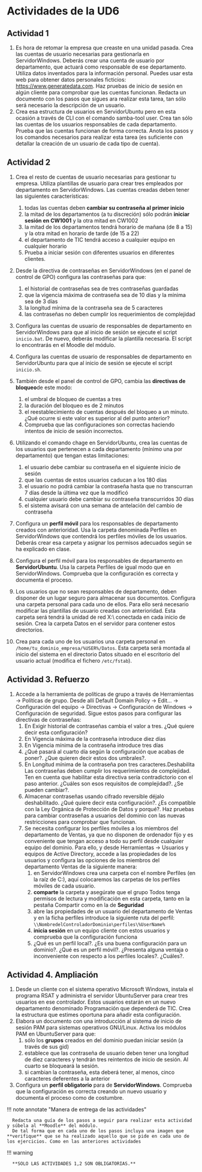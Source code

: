 # Actividades de la UD6

## Actividad 1

1. Es hora de retomar la empresa que creaste en una unidad pasada. Crea las cuentas de usuario necesarias para gestionarla en ServidorWindows. Deberás crear una cuenta de usuario por departamento, que actuará como responsable de ese departamento. Utiliza datos inventados para la información personal. Puedes usar esta web para obtener datos personales ficticios: https://www.generatedata.com. Haz pruebas de inicio de sesión en algún cliente para comprobar que las cuentas funcionan. Redacta un documento con los pasos que sigues ara realizar esta tarea, tan sólo será necesario la descripción de un usuario.
2. Crea esa estructura de usuarios en ServidorUbuntu pero en esta ocasión a través de CLI con el comando samba-tool user. Crea tan sólo las cuentas de los usuarios responsables de cada departamento. Prueba que las cuentas funcionan de forma correcta. Anota los pasos y los comandos necesarios para realizar esta tarea (es suficiente con detallar la creación de un usuario de cada tipo de cuenta).

## Actividad 2

1.  Crea el resto de cuentas de usuario necesarias para gestionar tu empresa. Utiliza plantillas de usuario para crear tres empleados por departamento en ServidorWindows. Las cuentas creadas deben tener las siguientes características:
    1.  todas las cuentas deben **cambiar su contraseña al primer inicio**
    2.  la mitad de los departamentos (a tu discreción) sólo podrán **iniciar sesión en CW1001** y la otra mitad en CW1002
    3.  la mitad de los departamentos tendrá horario de mañana (de 8 a 15) y la otra mitad en horario de tarde (de 15 a 22)
    4.  el departamento de TIC tendrá acceso a cualquier equipo en cualquier horario
    5.  Prueba a iniciar sesión con diferentes usuarios en diferentes clientes.
2.  Desde la directiva de contraseñas en ServidorWindows (en el panel de control de GPO) configura las contraseñas para que:
    1.  el historial de contraseñas sea de tres contraseñas guardadas
    2.  que la vigencia máxima de contraseña sea de 10 días y la mínima sea de 3 días
    3.  la longitud mínima de la contraseña sea de 5 caracteres
    4.  las contraseñas no deben cumplir los requerimientos de complejidad
3.  Configura las cuentas de usuario de responsables de departamento en ServidorWindows para que al inicio de sesión se ejecute el script `inicio.bat`. De nuevo, deberás modificar la plantilla necesaria. El script lo encontrarás en el Moodle del módulo.
4.  Configura las cuentas de usuario de responsables de departamento en ServidorUbuntu para que al inicio de sesión se ejecute el script `inicio.sh`.
5.  También desde el panel de control de GPO, cambia las **directivas de bloqueo**de este modo:
    1.  el umbral de bloqueo de cuentas a tres
    2.  la duración del bloqueo es de 2 minutos
    3.  el reestablecimiento de cuentas después del bloqueo a un minuto. ¿Qué ocurre si este valor es superior al del punto anterior?
    4.  Comprueba que las configuraciones son correctas haciendo intentos de inicio de sesión incorrectos.
6.  Utilizando el comando chage en ServidorUbuntu, crea las cuentas de los usuarios que pertenecen a cada departamento (mínimo una por departamento) que tengan estas limitaciones:

    1.  el usuario debe cambiar su contraseña en el siguiente inicio de sesión
    2.  que las cuentas de estos usuarios caducan a los 180 días
    3.  el usuario no podrá cambiar la contraseña hasta que no transcurran 7 días desde la última vez que la modificó
    4.  cualquier usuario debe cambiar su contraseña transcurridos 30 días
    5.  el sistema avisará con una semana de antelación del cambio de contraseña

7.  Configura un **perfil móvil** para los responsables de departamento creados con anterioridad. Usa la carpeta denominada Perfiles en ServidorWindows que contendrá los perfiles móviles de los usuarios. Deberás crear esa carpeta y asignar los permisos adecuados según se ha explicado en clase.
8.  Configura el perfil móvil para los responsables de departamento en **ServidorUbuntu**. Usa la carpeta Perfiles de igual modo que en ServidorWindows. Comprueba que la configuración es correcta y documenta el proceso.
9.  Los usuarios que no sean responsables de departamento, deben disponer de un lugar seguro para almacenar sus documentos. Configura una carpeta personal para cada uno de ellos. Para ello será necesario modificar las plantillas de usuario creadas con anterioridad. Esta carpeta será tendrá la unidad de red X:\ conectada en cada inicio de sesión. Crea la carpeta Datos en el servidor para contener estos directorios.
10. Crea para cada uno de los usuarios una carpeta personal en` /home/tu_dominio_empresa/%USER%/Datos`. Esta carpeta será montada al inicio del sistema en el directorio Datos situado en el escritorio del usuario actual (modifica el fichero `/etc/fstab`).

## Actividad 3. Refuerzo

1. Accede a la herramienta de políticas de grupo a través de <span class="menu">Herramientas</span> → <span class="menu">Políticas de grupo</span>. Desde allí <span class="menu">Default Domain Policy</span> → <span class="menu">Edit...</span> → <span class="menu">Configuración del equipo</span> → <span class="menu">Directivas</span> → <span class="menu">Configuración de Windows</span> → <span class="menu">Configuración de seguridad</span>. Sigue estos pasos para configurar las directivas de contraseñas:
   1. En Exigir historial de contraseñas cambia el valor a tres. ¿Qué quiere decir esta configuración?
   2. En Vigencia máxima de la contraseña introduce diez días
   3. En Vigencia mínima de la contraseña introduce tres días
   4. ¿Qué pasará al cuarto día según la configuración que acabas de poner?. ¿Que quieren decir estos dos umbrales?.
   5. En Longitud mínima de la contraseña pon tres caracteres.Deshabilita Las contraseñas deben cumplir los requerimientos de complejidad. Ten en cuenta que habilitar esta directiva sería contradictorio con el paso anterior. ¿Cuáles son esos requisitos de complejidad?. ¿Se pueden cambiar?.
   6. Almacenar contraseñas usando cifrado reversible déjalo deshabilitado. ¿Qué quiere decir esta configuración?. ¿Es compatible con la Ley Orgánica de Protección de Datos y porqué?.
      Haz pruebas para cambiar contraseñas a usuarios del dominio con las nuevas restricciones para comprobar que funcionan.
   7. Se necesita configurar los perfiles móviles a los miembros del departamento de Ventas, ya que no disponen de ordenador fijo y es conveniente que tengan acceso a todo su perfil desde cualquier equipo del dominio. Para ello, y desde <span class="menu">Herramientas</span> → <span class="menu">Usuarios y equipos de Active Directory</span>, accede a las propiedades de los usuarios y configura las opciones de los miembros del departamento Ventas de la siguiente manera:
      1. en ServidorWindows crea una carpeta con el nombre Perfiles (en la raíz de C:\), aquí colocaremos las carpetas de los perfiles móviles de cada usuario.
      2. **comparte** la carpeta y asegúrate que el grupo Todos tenga permisos de lectura y modificación en esta carpeta, tanto en la pestaña Compartir como en la de **Seguridad**
      3. abre las propiedades de un usuario del departamento de Ventas y en la ficha perfiles introduce la siguiente ruta del perfil: `\\NombredelControladorDominio\perfiles\%UserName%`
      4. **inicia sesión** en un equipo cliente con estos usuarios y comprueba que la configuración funciona
      5. ¿Qué es un perfil local?. ¿Es una buena configuración para un dominio?. ¿Qué es un perfil móvil?. ¿Presenta alguna ventaja o inconveniente con respecto a los perfiles locales?. ¿Cuáles?.

## Actividad 4. Ampliación

1.  Desde un cliente con el sistema operativo Microsoft Windows, instala el programa RSAT y administra el servidor UbuntuServer para crear tres usuarios en ese controlador. Estos usuarios estarán en un nuevo departamento denominado Programación que dependerá de TIC. Crea la estructura que estimes oportuna para añadir esta configuración.
2.  Elabora un documento con una introducción al sistema de inicio de sesión PAM para sistemas operativos GNU/Linux. Activa los módulos PAM en UbuntuServer para que:
    1.  sólo los **grupos** creados en del dominio puedan iniciar sesión (a través de sus gid)
    2.  establece que las contraseña de usuario deben tener una longitud de diez caracteres y tendrán tres reintentos de inicio de sesión. Al cuarto se bloqueará la sesión.
    3.  si cambian la contraseña, esta deberá tener, al menos, cinco caracteres deferentes a la anterior
3.  Configura un **perfil obligatorio** para de **ServidorWindows**. Comprueba que la configuración es correcta creando un nuevo usuario y documenta el proceso como de costumbre.

!!! note annotate "Manera de entrega de las actividades"

      Redacta una guía de los pasos a seguir para realizar esta actividad y súbela al **Moodle** del módulo.
      De tal forma que en cada uno de los pasos incluya una imagen que **verifique** que se ha realizado aquello que se pide en cada uno de los ejercicios. Como en las anteriores actividades

!!! warning

      **SOLO LAS ACTIVIDADES 1,2 SON OBLIGATORIAS.**
